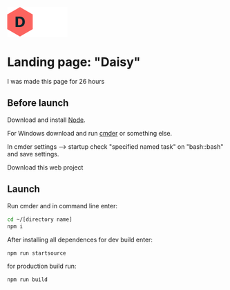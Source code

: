 <img width="139" height="68" alt="Daisy logo" src="https://github.com/shurawi/Daisy/blob/master/source/img/head__logo.png">

# Landing page: "Daisy"

I was made this page for 26 hours
## Before launch
Download and install [Node](https://nodejs.org/en/).

For Windows download and run [cmder](https://cmder.net/) or something else.

In cmder settings --> startup check "specified named task" on "bash::bash" and save settings.

Download this web project

## Launch 
Run cmder and in command line enter:
```bash
cd ~/[directory name]
npm i
```
After installing all dependences for dev build enter:
```bush
npm run startsource
```
for production build run:
 ```bush
 npm run build
